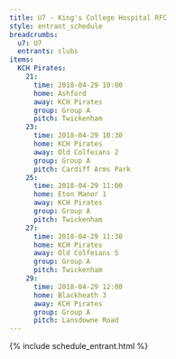 ```yaml
---
title: U7 - King's College Hospital RFC
style: entrant_schedule
breadcrumbs:
  u7: U7
  entrants: clubs
items:
  KCH Pirates:
    21:
      time: 2018-04-29 10:00
      home: Ashford
      away: KCH Pirates
      group: Group A
      pitch: Twickenham
    23:
      time: 2018-04-29 10:30
      home: KCH Pirates
      away: Old Colfeians 2
      group: Group A
      pitch: Cardiff Arms Park
    25:
      time: 2018-04-29 11:00
      home: Eton Manor 1
      away: KCH Pirates
      group: Group A
      pitch: Twickenham
    27:
      time: 2018-04-29 11:30
      home: KCH Pirates
      away: Old Colfeians 5
      group: Group A
      pitch: Twickenham
    29:
      time: 2018-04-29 12:00
      home: Blackheath 3
      away: KCH Pirates
      group: Group A
      pitch: Lansdowne Road
---
```


{% include schedule_entrant.html %}
